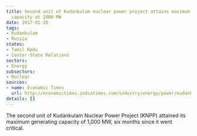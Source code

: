 ```yaml
---
title: Second unit of Kudankulam nuclear power project attains maximum generating
  capacity at 1000 MW
date: 2017-01-26
tags:
- Kudankulam
- Russia
states:
- Tamil Nadu
- Center-State Relations
sectors:
- Energy
subsectors:
- Nuclear
sources:
- name: Economic Times
  url: http://economictimes.indiatimes.com/industry/energy/power/kudankulam-2nd-unit-generates-full-capacity-of-1000-mwe/articleshow/56717880.cms
details: []
---
```


The second unit of Kudankulam Nuclear Power Project (KNPP) attained its maximum generating capacity of 1,000 MW, six months since it went critical.
